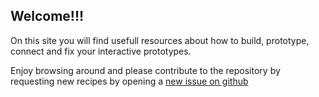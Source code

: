 ## Welcome!!!

On this site you will find usefull resources about how to build, prototype, connect and fix your interactive prototypes.

Enjoy browsing around and please contribute to the repository by requesting new recipes by opening a [new issue on github](https://github.com/id-studiolab/cookbook/issues)
